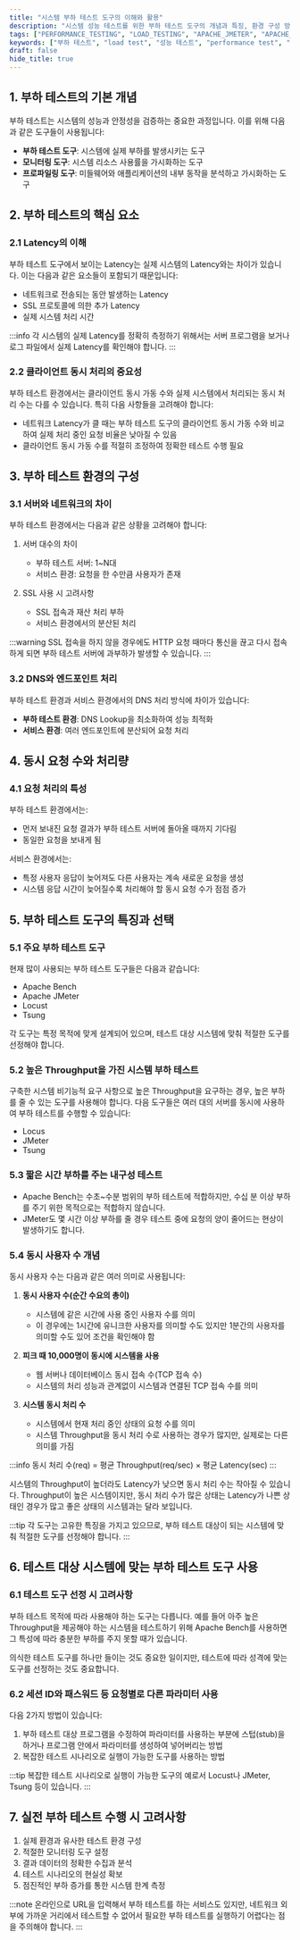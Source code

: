 ```yaml
---
title: "시스템 부하 테스트 도구의 이해와 활용"
description: "시스템 성능 테스트를 위한 부하 테스트 도구의 개념과 특징, 환경 구성 방법을 상세히 알아봅니다. 실제 시스템에서 부하 테스트를 수행할 때 고려해야 할 핵심 사항들을 다룹니다."
tags: ["PERFORMANCE_TESTING", "LOAD_TESTING", "APACHE_JMETER", "APACHE_BENCH", "LOCUST", "TSUNG", "TESTING", "DEVOPS"]
keywords: ["부하 테스트", "load test", "성능 테스트", "performance test", "부하 테스트 도구", "load testing tools", "아파치 벤치", "아파치 제이미터", "로커스트", "성능 테스트 환경", "시스템 부하", "시스템 성능"]
draft: false
hide_title: true
---
```


## 1. 부하 테스트의 기본 개념

부하 테스트는 시스템의 성능과 안정성을 검증하는 중요한 과정입니다. 이를 위해 다음과 같은 도구들이 사용됩니다:

- **부하 테스트 도구**: 시스템에 실제 부하를 발생시키는 도구
- **모니터링 도구**: 시스템 리소스 사용률을 가시화하는 도구
- **프로파일링 도구**: 미들웨어와 애플리케이션의 내부 동작을 분석하고 가시화하는 도구

## 2. 부하 테스트의 핵심 요소

### 2.1 Latency의 이해

부하 테스트 도구에서 보이는 Latency는 실제 시스템의 Latency와는 차이가 있습니다. 이는 다음과 같은 요소들이 포함되기 때문입니다:

- 네트워크로 전송되는 동안 발생하는 Latency
- SSL 프로토콜에 의한 추가 Latency
- 실제 시스템 처리 시간

:::info
각 시스템의 실제 Latency를 정확히 측정하기 위해서는 서버 프로그램을 보거나 로그 파일에서 실제 Latency를 확인해야 합니다.
:::

### 2.2 클라이언트 동시 처리의 중요성

부하 테스트 환경에서는 클라이언트 동시 가동 수와 실제 시스템에서 처리되는 동시 처리 수는 다를 수 있습니다. 특히 다음 사항들을 고려해야 합니다:

- 네트워크 Latency가 클 때는 부하 테스트 도구의 클라이언트 동시 가동 수와 비교하여 실제 처리 중인 요청 비율은 낮아질 수 있음
- 클라이언트 동시 가동 수를 적절히 조정하여 정확한 테스트 수행 필요

## 3. 부하 테스트 환경의 구성

### 3.1 서버와 네트워크의 차이

부하 테스트 환경에서는 다음과 같은 상황을 고려해야 합니다:

1. 서버 대수의 차이
	- 부하 테스트 서버: 1~N대
	- 서비스 환경: 요청을 한 수만큼 사용자가 존재

2. SSL 사용 시 고려사항
	- SSL 접속과 재산 처리 부하
	- 서비스 환경에서의 분산된 처리

:::warning
SSL 접속을 하지 않을 경우에도 HTTP 요청 때마다 통신을 끊고 다시 접속하게 되면 부하 테스트 서버에 과부하가 발생할 수 있습니다.
:::

### 3.2 DNS와 엔드포인트 처리

부하 테스트 환경과 서비스 환경에서의 DNS 처리 방식에 차이가 있습니다:

- **부하 테스트 환경**: DNS Lookup을 최소화하여 성능 최적화
- **서비스 환경**: 여러 엔드포인트에 분산되어 요청 처리

## 4. 동시 요청 수와 처리량

### 4.1 요청 처리의 특성

부하 테스트 환경에서는:
- 먼저 보내진 요청 결과가 부하 테스트 서버에 돌아올 때까지 기다림
- 동일한 요청을 보내게 됨

서비스 환경에서는:
- 특정 사용자 응답이 늦어져도 다른 사용자는 계속 새로운 요청을 생성
- 시스템 응답 시간이 늦어질수록 처리해야 할 동시 요청 수가 점점 증가

## 5. 부하 테스트 도구의 특징과 선택

### 5.1 주요 부하 테스트 도구

현재 많이 사용되는 부하 테스트 도구들은 다음과 같습니다:

- Apache Bench
- Apache JMeter
- Locust
- Tsung

각 도구는 특정 목적에 맞게 설계되어 있으며, 테스트 대상 시스템에 맞춰 적절한 도구를 선정해야 합니다.

### 5.2 높은 Throughput을 가진 시스템 부하 테스트

구축한 시스템 비기능적 요구 사항으로 높은 Throughput을 요구하는 경우, 높은 부하를 줄 수 있는 도구를 사용해야 합니다. 다음 도구들은 여러 대의 서버를 동시에 사용하여 부하 테스트를 수행할 수 있습니다:

- Locus
- JMeter
- Tsung

### 5.3 짧은 시간 부하를 주는 내구성 테스트

- Apache Bench는 수초~수분 범위의 부하 테스트에 적합하지만, 수십 분 이상 부하를 주기 위한 목적으로는 적합하지 않습니다.
- JMeter도 몇 시간 이상 부하를 줄 경우 테스트 중에 요청의 양이 줄어드는 현상이 발생하기도 합니다.

### 5.4 동시 사용자 수 개념

동시 사용자 수는 다음과 같은 여러 의미로 사용됩니다:

1. **동시 사용자 수(순간 수요의 총이)**
	- 시스템에 같은 시간에 사용 중인 사용자 수를 의미
	- 이 경우에는 1시간에 유니크한 사용자를 의미할 수도 있지만 1분간의 사용자를 의미할 수도 있어 조건을 확인해야 함

2. **피크 때 10,000명이 동시에 시스템을 사용**
	- 웹 서버나 데이터베이스 동시 접속 수(TCP 접속 수)
	- 시스템의 처리 성능과 관계없이 시스템과 연결된 TCP 접속 수를 의미

3. **시스템 동시 처리 수**
	- 시스템에서 현재 처리 중인 상태의 요청 수를 의미
	- 시스템 Throughput을 동시 처리 수로 사용하는 경우가 많지만, 실제로는 다른 의미를 가짐

:::info
동시 처리 수(req) = 평균 Throughput(req/sec) × 평균 Latency(sec)
:::

시스템의 Throughput이 높더라도 Latency가 낮으면 동시 처리 수는 작아질 수 있습니다. Throughput이 높은 시스템이지만, 동시 처리 수가 많은 상태는 Latency가 나쁜 상태인 경우가 많고 좋은 상태의 시스템과는 달라 보입니다.

:::tip
각 도구는 고유한 특징을 가지고 있으므로, 부하 테스트 대상이 되는 시스템에 맞춰 적절한 도구를 선정해야 합니다.
:::

## 6. 테스트 대상 시스템에 맞는 부하 테스트 도구 사용

### 6.1 테스트 도구 선정 시 고려사항

부하 테스트 목적에 따라 사용해야 하는 도구는 다릅니다. 예를 들어 아주 높은 Throughput을 제공해야 하는 시스템을 테스트하기 위해 Apache Bench를 사용하면 그 특성에 따라 충분한 부하를 주지 못할 때가 있습니다.

의식한 테스트 도구를 하나만 들이는 것도 중요한 일이지만, 테스트에 따라 성격에 맞는 도구를 선정하는 것도 중요합니다.

### 6.2 세션 ID와 패스워드 등 요청별로 다른 파라미터 사용

다음 2가지 방법이 있습니다:

1. 부하 테스트 대상 프로그램을 수정하여 파라미터를 사용하는 부분에 스텁(stub)을 하거나 프로그램 안에서 파라미터를 생성하여 넣어버리는 방법
2. 복잡한 테스트 시나리오로 실행이 가능한 도구를 사용하는 방법

:::tip
복잡한 테스트 시나리오로 실행이 가능한 도구의 예로서 Locust나 JMeter, Tsung 등이 있습니다.
:::

## 7. 실전 부하 테스트 수행 시 고려사항

1. 실제 환경과 유사한 테스트 환경 구성
2. 적절한 모니터링 도구 설정
3. 결과 데이터의 정확한 수집과 분석
4. 테스트 시나리오의 현실성 확보
5. 점진적인 부하 증가를 통한 시스템 한계 측정

:::note
온라인으로 URL을 입력해서 부하 테스트를 하는 서비스도 있지만, 네트워크 외부에 가까운 거리에서 테스트할 수 없어서 필요한 부하 테스트를 실행하기 어렵다는 점을 주의해야 합니다.
:::